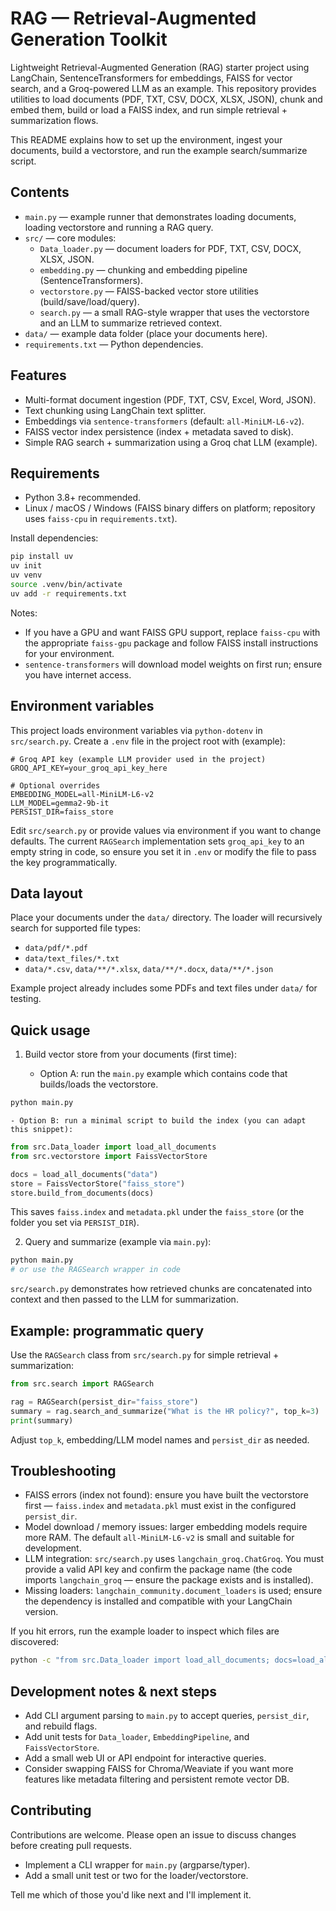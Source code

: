 # RAG — Retrieval-Augmented Generation Toolkit

Lightweight Retrieval-Augmented Generation (RAG) starter project using LangChain, SentenceTransformers for embeddings, FAISS for vector search, and a Groq-powered LLM as an example. This repository provides utilities to load documents (PDF, TXT, CSV, DOCX, XLSX, JSON), chunk and embed them, build or load a FAISS index, and run simple retrieval + summarization flows.

This README explains how to set up the environment, ingest your documents, build a vectorstore, and run the example search/summarize script.

## Contents

- `main.py` — example runner that demonstrates loading documents, loading vectorstore and running a RAG query.
- `src/` — core modules:
  - `Data_loader.py` — document loaders for PDF, TXT, CSV, DOCX, XLSX, JSON.
  - `embedding.py` — chunking and embedding pipeline (SentenceTransformers).
  - `vectorstore.py` — FAISS-backed vector store utilities (build/save/load/query).
  - `search.py` — a small RAG-style wrapper that uses the vectorstore and an LLM to summarize retrieved context.
- `data/` — example data folder (place your documents here).
- `requirements.txt` — Python dependencies.

## Features

- Multi-format document ingestion (PDF, TXT, CSV, Excel, Word, JSON).
- Text chunking using LangChain text splitter.
- Embeddings via `sentence-transformers` (default: `all-MiniLM-L6-v2`).
- FAISS vector index persistence (index + metadata saved to disk).
- Simple RAG search + summarization using a Groq chat LLM (example).

## Requirements

- Python 3.8+ recommended.
- Linux / macOS / Windows (FAISS binary differs on platform; repository uses `faiss-cpu` in `requirements.txt`).

Install dependencies:

```bash
pip install uv
uv init
uv venv
source .venv/bin/activate
uv add -r requirements.txt
```

Notes:
- If you have a GPU and want FAISS GPU support, replace `faiss-cpu` with the appropriate `faiss-gpu` package and follow FAISS install instructions for your environment.
- `sentence-transformers` will download model weights on first run; ensure you have internet access.

## Environment variables

This project loads environment variables via `python-dotenv` in `src/search.py`. Create a `.env` file in the project root with (example):

```
# Groq API key (example LLM provider used in the project)
GROQ_API_KEY=your_groq_api_key_here

# Optional overrides
EMBEDDING_MODEL=all-MiniLM-L6-v2
LLM_MODEL=gemma2-9b-it
PERSIST_DIR=faiss_store
```

Edit `src/search.py` or provide values via environment if you want to change defaults. The current `RAGSearch` implementation sets `groq_api_key` to an empty string in code, so ensure you set it in `.env` or modify the file to pass the key programmatically.

## Data layout

Place your documents under the `data/` directory. The loader will recursively search for supported file types:

- `data/pdf/*.pdf`
- `data/text_files/*.txt`
- `data/*.csv`, `data/**/*.xlsx`, `data/**/*.docx`, `data/**/*.json`

Example project already includes some PDFs and text files under `data/` for testing.

## Quick usage

1. Build vector store from your documents (first time):

	- Option A: run the `main.py` example which contains code that builds/loads the vectorstore.

```bash
python main.py
```

	- Option B: run a minimal script to build the index (you can adapt this snippet):

```python
from src.Data_loader import load_all_documents
from src.vectorstore import FaissVectorStore

docs = load_all_documents("data")
store = FaissVectorStore("faiss_store")
store.build_from_documents(docs)
```

This saves `faiss.index` and `metadata.pkl` under the `faiss_store` (or the folder you set via `PERSIST_DIR`).

2. Query and summarize (example via `main.py`):

```bash
python main.py
# or use the RAGSearch wrapper in code
```

`src/search.py` demonstrates how retrieved chunks are concatenated into context and then passed to the LLM for summarization.

## Example: programmatic query

Use the `RAGSearch` class from `src/search.py` for simple retrieval + summarization:

```python
from src.search import RAGSearch

rag = RAGSearch(persist_dir="faiss_store")
summary = rag.search_and_summarize("What is the HR policy?", top_k=3)
print(summary)
```

Adjust `top_k`, embedding/LLM model names and `persist_dir` as needed.

## Troubleshooting

- FAISS errors (index not found): ensure you have built the vectorstore first — `faiss.index` and `metadata.pkl` must exist in the configured `persist_dir`.
- Model download / memory issues: larger embedding models require more RAM. The default `all-MiniLM-L6-v2` is small and suitable for development.
- LLM integration: `src/search.py` uses `langchain_groq.ChatGroq`. You must provide a valid API key and confirm the package name (the code imports `langchain_groq` — ensure the package exists and is installed).
- Missing loaders: `langchain_community.document_loaders` is used; ensure the dependency is installed and compatible with your LangChain version.

If you hit errors, run the example loader to inspect which files are discovered:

```bash
python -c "from src.Data_loader import load_all_documents; docs=load_all_documents('data'); print(len(docs))"
```

## Development notes & next steps

- Add CLI argument parsing to `main.py` to accept queries, `persist_dir`, and rebuild flags.
- Add unit tests for `Data_loader`, `EmbeddingPipeline`, and `FaissVectorStore`.
- Add a small web UI or API endpoint for interactive queries.
- Consider swapping FAISS for Chroma/Weaviate if you want more features like metadata filtering and persistent remote vector DB.

## Contributing

Contributions are welcome. Please open an issue to discuss changes before creating pull requests.


- Implement a CLI wrapper for `main.py` (argparse/typer).
- Add a small unit test or two for the loader/vectorstore.

Tell me which of those you'd like next and I'll implement it.

